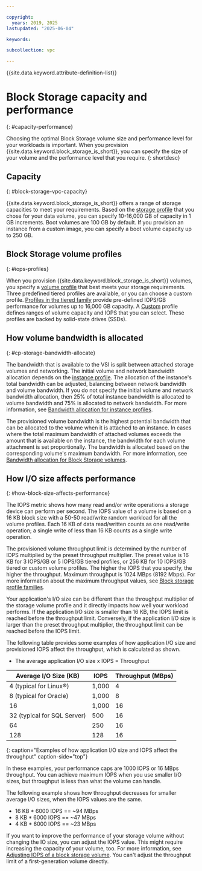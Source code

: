 ```yaml
---

copyright:
  years: 2019, 2025
lastupdated: "2025-06-04"

keywords:

subcollection: vpc

---
```


{{site.data.keyword.attribute-definition-list}}

# Block Storage capacity and performance
{: #capacity-performance}

Choosing the optimal Block Storage volume size and performance level for your workloads is important. When you provision {{site.data.keyword.block_storage_is_short}}, you can specify the size of your volume and the performance level that you require.
{: shortdesc}

## Capacity
{: #block-storage-vpc-capacity}

{{site.data.keyword.block_storage_is_short}} offers a range of storage capacities to meet your requirements. Based on the [storage profile](/docs/vpc?topic=vpc-block-storage-profiles#tiers) that you chose for your data volume, you can specify 10-16,000 GB of capacity in 1 GB increments. Boot volumes are 100 GB by default. If you provision an instance from a custom image, you can specify a boot volume capacity up to 250 GB.



## Block Storage volume profiles
{: #iops-profiles}

When you provision {{site.data.keyword.block_storage_is_short}} volumes, you specify a [volume profile](/docs/vpc?topic=vpc-block-storage-profiles) that best meets your storage requirements. Three predefined tiered profiles are available, or you can choose a custom profile. [Profiles in the tiered family](/docs/vpc?topic=vpc-block-storage-profiles#tiers) provide pre-defined IOPS/GB performance for volumes up to 16,000 GB capacity. A [Custom](/docs/vpc?topic=vpc-block-storage-profiles#custom) profile defines ranges of volume capacity and IOPS that you can select. These profiles are backed by solid-state drives (SSDs).

## How volume bandwidth is allocated
{: #cp-storage-bandwidth-allocate}

The bandwidth that is available to the VSI is split between attached storage volumes and networking. The initial volume and network bandwidth allocation depends on the [instance profile](/docs/vpc?topic=vpc-profiles). The allocation of the instance's total bandwidth can be adjusted, balancing between network bandwidth and volume bandwidth. If you do not specify the initial volume and network bandwidth allocation, then 25% of total instance bandwidth is allocated to volume bandwidth and 75% is allocated to network bandwidth. For more information, see [Bandwidth allocation for instance profiles](/docs/vpc?topic=vpc-bandwidth-allocation-profiles).

The provisioned volume bandwidth is the highest potential bandwidth that can be allocated to the volume when it is attached to an instance. In cases where the total maximum bandwidth of attached volumes exceeds the amount that is available on the instance, the bandwidth for each volume attachment is set proportionally. The bandwidth is allocated based on the corresponding volume's maximum bandwidth. For more information, see [Bandwidth allocation for Block Storage volumes](/docs/vpc?topic=vpc-block-storage-bandwidth).

## How I/O size affects performance
{: #how-block-size-affects-performance}

The IOPS metric shows how many read and/or write operations a storage device can perform per second. The IOPS value of a volume is based on a 16 KB block size with a 50-50 read/write random workload for all the volume profiles. Each 16 KB of data read/written counts as one read/write operation; a single write of less than 16 KB counts as a single write operation.

The provisioned volume throughput limit is determined by the number of IOPS multiplied by the preset throughput multiplier. The preset value is 16 KB for 3 IOPS/GB or 5 IOPS/GB tiered profiles, or 256 KB for 10 IOPS/GB tiered or custom volume profiles. The higher the IOPS that you specify, the higher the throughput. Maximum throughput is 1024 MBps (8192 Mbps). For more information about the maximum throughput values, see [Block storage profile families](/docs/vpc?topic=vpc-block-storage-profiles&interface=ui#block-storage-profile-overview).

Your application's I/O size can be different than the throughput multiplier of the storage volume profile and it directly impacts how well your workload performs. If the application I/O size is smaller than 16 KB, the IOPS limit is reached before the throughput limit. Conversely, if the application I/O size is larger than the preset throughput multiplier, the throughput limit can be reached before the IOPS limit.

The following table provides some examples of how application I/O size and provisioned IOPS affect the throughput, which is calculated as shown.

* The average application I/O size x IOPS = Throughput

| Average I/O Size (KB) | IOPS | Throughput (MBps) |
|-----------------|------|-------------------|
| 4 (typical for Linux&reg;) | 1,000 | 4 |
| 8 (typical for Oracle) | 1,000  | 8 |
| 16 | 1,000 | 16 |
| 32 (typical for SQL Server) | 500 | 16 |
| 64 | 250 | 16 |
| 128 | 128 | 16 |
{: caption="Examples of how application I/O size and IOPS affect the throughput" caption-side="top"}

In these examples, your performance caps are 1000 IOPS or 16 MBps throughput. You can achieve maximum IOPS when you use smaller I/O sizes, but throughput is less than what the volume can handle. 

The following example shows how throughput decreases for smaller average I/O sizes, when the IOPS values are the same.

* 16 KB * 6000 IOPS == ~94 MBps
* 8 KB * 6000 IOPS == ~47 MBps
* 4 KB * 6000 IOPS == ~23 MBps

If you want to improve the performance of your storage volume without changing the IO size, you can adjust the IOPS value. This might require increasing the capacity of your volume, too. For more information, see [Adjusting IOPS of a block storage volume](/docs/vpc?topic=vpc-adjusting-volume-iops&interface=ui). You can't adjust the throughput limit of a first-generation volume directly.
